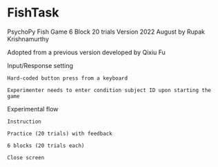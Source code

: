 # FishTask

PsychoPy Fish Game 6 Block 20 trials Version 2022 August by Rupak Krishnamurthy

Adopted from a previous version developed by Qixiu Fu

Input/Response setting 


    Hard-coded button press from a keyboard 

    Experimenter needs to enter condition subject ID upon starting the game 

Experimental flow 

    Instruction 

    Practice (20 trials) with feedback

    6 blocks (20 trials each) 

    Close screen  
